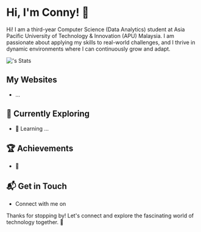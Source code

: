 # Hi, I'm Conny! 👋

Hi! I am a third-year Computer Science (Data Analytics) student at Asia Pacific University of Technology & Innovation (APU) Malaysia. I am passionate about applying my skills to real-world challenges, and I thrive in dynamic environments where I can continuously grow and adapt.

![<username>'s Stats](https://github-readme-stats.vercel.app/api?username=cnyphg&theme=vue-dark&show_icons=true&hide_border=true&count_private=true)


## My Websites
- ...


## 🌱 Currently Exploring

- 🚀 Learning ...

 ## 🏆 Achievements

- 🌟 


## 📬 Get in Touch

- Connect with me on 

Thanks for stopping by! Let's connect and explore the fascinating world of technology together. 🚀



<!--

